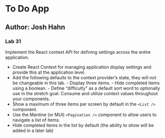 # To Do App

## Author: Josh Hahn

### Lab 31

Implement the React context API for defining settings across the entire application.

- Create React Context for managing application display settings and provide this at the application level.
- Add the following defaults to the context provider’s state, they will not be changeable in this lab. - Display three items. - Hide completed items using a boolean. - Define “difficulty” as a default sort word to optionally use in the stretch goal.
  Consume and utilize context values throughout your components.
- Show a maximum of three items per screen by default in the `<List />` component.
- Use the Mantine (or MUI) `<Pagination />` component to allow users to navigate a list of items.
- Hide completed items in the list by default (the ability to show will be added in a later lab)
